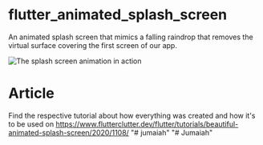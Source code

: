 # flutter_animated_splash_screen

An animated splash screen that mimics a falling raindrop that removes the virtual surface covering the first screen of our app.

![The splash screen animation in action](https://www.flutterclutter.dev/wp-content/uploads/2020/07/flutter-splash-animation-rain-drop-red.gif)

# Article

Find the respective tutorial about how everything was created and how it's to be used on https://www.flutterclutter.dev/flutter/tutorials/beautiful-animated-splash-screen/2020/1108/ "# jumaiah" 
"# Jumaiah" 
